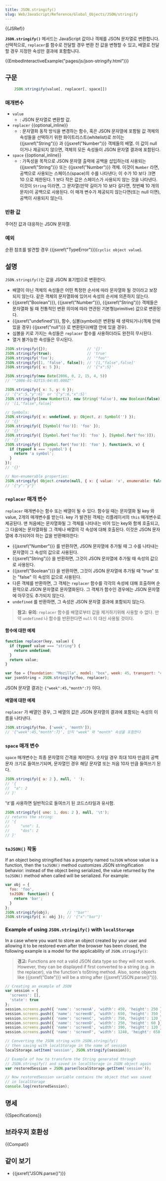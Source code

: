 ```yaml
---
title: JSON.stringify()
slug: Web/JavaScript/Reference/Global_Objects/JSON/stringify
---
```


{{JSRef}}

**`JSON.stringify()`** 메서드는 JavaScript 값이나 객체를 JSON 문자열로 변환합니다. 선택적으로, `replacer`를 함수로 전달할 경우 변환 전 값을 변형할 수 있고, 배열로 전달할 경우 지정한 속성만 결과에 포함합니다.

{{EmbedInteractiveExample("pages/js/json-stringify.html")}}

## 구문

```js
    JSON.stringify(value[, replacer[, space]])
```

### 매개변수

- `value`
  - : JSON 문자열로 변환할 값.
- `replacer` {{optional_inline}}
  - : 문자열화 동작 방식을 변경하는 함수, 혹은 JSON 문자열에 포함될 값 객체의 속성들을 선택하기 위한 화이트리스트(whitelist)로 쓰이는 {{jsxref("String")}} 과 {{jsxref("Number")}} 객체들의 배열. 이 값이 null 이거나 제공되지 않으면, 객체의 모든 속성들이 JSON 문자열 결과에 포함된다.
- `space` {{optional_inline}}
  - : 가독성을 목적으로 JSON 문자열 출력에 공백을 삽입하는데 사용되는 {{jsxref("String")}} 또는 {{jsxref("Number")}} 객체. 이것이 `Number` 라면, 공백으로 사용되는 스페이스(space)의 수를 나타낸다; 이 수가 10 보다 크면 10 으로 제한된다. 1 보다 작은 값은 스페이스가 사용되지 않는 것을 나타낸다. 이것이 `String` 이라면, 그 문자열(만약 길이가 10 보다 길다면, 첫번째 10 개의 문자)이 공백으로 사용된다. 이 매개 변수가 제공되지 않는다면(또는 null 이면), 공백이 사용되지 않는다.

### 반환 값

주어진 값과 대응하는 JSON 문자열.

### 예외

순환 참조를 발견할 경우 {{jsxref("TypeError")}}(`cyclic object value`).

## 설명

`JSON.stringify()`는 값을 JSON 표기법으로 변환한다.

- 배열이 아닌 객체의 속성들은 어떤 특정한 순서에 따라 문자열화 될 것이라고 보장되지 않는다. 같은 객체의 문자열화에 있어서 속성의 순서에 의존하지 않는다.
- {{jsxref("Boolean")}}, {{jsxref("Number")}}, {{jsxref("String")}} 객체들은 문자열화 될 때 전통적인 변환 의미에 따라 연관된 기본형(primitive) 값으로 변환된다.
- {{jsxref("undefined")}}, 함수, 심볼(symbol)은 변환될 때 생략되거나(객체 안에 있을 경우) {{jsxref("null")}} 로 변환된다(배열 안에 있을 경우).
- 심볼을 키로 가지는 속성들은 `replacer` 함수를 사용하더라도 완전히 무시된다.
- 열거 불가능한 속성들은 무시된다.

```js
JSON.stringify({});                  // '{}'
JSON.stringify(true);                // 'true'
JSON.stringify('foo');               // '"foo"'
JSON.stringify([1, 'false', false]); // '[1,"false",false]'
JSON.stringify({ x: 5 });            // '{"x":5}'

JSON.stringify(new Date(2006, 0, 2, 15, 4, 5))
// '"2006-01-02T15:04:05.000Z"'

JSON.stringify({ x: 5, y: 6 });
// '{"x":5,"y":6}' or '{"y":6,"x":5}'
JSON.stringify([new Number(1), new String('false'), new Boolean(false)]);
// '[1,"false",false]'

// Symbols:
JSON.stringify({ x: undefined, y: Object, z: Symbol('') });
// '{}'
JSON.stringify({ [Symbol('foo')]: 'foo' });
// '{}'
JSON.stringify({ [Symbol.for('foo')]: 'foo' }, [Symbol.for('foo')]);
// '{}'
JSON.stringify({ [Symbol.for('foo')]: 'foo' }, function(k, v) {
  if (typeof k === 'symbol') {
    return 'a symbol';
  }
});
// '{}'

// Non-enumerable properties:
JSON.stringify( Object.create(null, { x: { value: 'x', enumerable: false }, y: { value: 'y', enumerable: true } }) );
// '{"y":"y"}'
```

### `replacer` 매개 변수

`replacer` 매개변수는 함수 또는 배열이 될 수 있다. 함수일 때는 문자열화 될 key 와 value, 2개의 매개변수를 받는다. key 가 발견된 객체는 리플레이서의 `this` 매개변수로 제공된다. 맨 처음에는 문자열화될 그 객체를 나타내는 비어 있는 key와 함께 호출되고, 그 다음에는 문자열화될 그 객체나 배열의 각 속성에 대해 호출된다. 이것은 JSON 문자열에 추가되어야 하는 값을 반환해야한다:

- {{jsxref("Number")}} 를 반환하면, JSON 문자열에 추가될 때 그 수를 나타내는 문자열이 그 속성의 값으로 사용된다.
- {{jsxref("String")}} 을 반환하면, 그것이 JSON 문자열에 추가될 때 속성의 값으로 사용된다.
- {{jsxref("Boolean")}} 을 반환하면, 그것이 JSON 문자열에 추가될 때 "true" 또는 "false" 이 속성의 값으로 사용된다.
- 다른 객체를 반환하면, 그 객체는 `replacer` 함수를 각각의 속성에 대해 호출하며 순환적으로 JSON 문자열로 문자열화된다. 그 객체가 함수인 경우에는 JSON 문자열에 아무것도 추가되지 않는다.
- `undefined` 를 반환하면, 그 속성은 JSON 문자열 결과에 포함되지 않는다.

> **참고:** **유의:** `replacer` 함수를 배열로부터 값을 제거하기위해 사용할 수 없다. 만약 `undefined` 나 함수를 반환한다면 `null` 이 대신 사용될 것이다.

#### 함수에 대한 예제

```js
function replacer(key, value) {
  if (typeof value === "string") {
    return undefined;
  }
  return value;
}

var foo = {foundation: "Mozilla", model: "box", week: 45, transport: "car", month: 7};
var jsonString = JSON.stringify(foo, replacer);
```

JSON 문자열 결과는 `{"week":45,"month":7}` 이다.

#### 배열에 대한 예제

`replacer` 가 배열인 경우, 그 배열의 값은 JSON 문자열의 결과에 포함되는 속성의 이름을 나타낸다.

```js
JSON.stringify(foo, ['week', 'month']);
// '{"week":45,"month":7}', 단지 "week" 와 "month" 속성을 포함한다
```

### `space` 매개 변수

`space` 매개변수는 최종 문자열의 간격을 제어한다. 숫자일 경우 최대 10자 만큼의 공백 문자 크기로 들여쓰기되며, 문자열인 경우 해당 문자열 또는 처음 10자 만큼 들여쓰기 된다.

```js
JSON.stringify({ a: 2 }, null, ' ');
// '{
//  "a": 2
// }'
```

'\t'를 사용하면 일반적으로 들여쓰기 된 코드스타일과 유사함.

```js
JSON.stringify({ uno: 1, dos: 2 }, null, '\t');
// returns the string:
// '{
//     "uno": 1,
//     "dos": 2
// }'
```

### `toJSON()` 작동

If an object being stringified has a property named `toJSON` whose value is a function, then the `toJSON()` method customizes JSON stringification behavior: instead of the object being serialized, the value returned by the `toJSON()` method when called will be serialized. For example:

```js
var obj = {
  foo: 'foo',
  toJSON: function() {
    return 'bar';
  }
};
JSON.stringify(obj);        // '"bar"'
JSON.stringify({ x: obj }); // '{"x":"bar"}'
```

### Example of using `JSON.stringify()` with `localStorage`

In a case where you want to store an object created by your user and allowing it to be restored even after the browser has been closed, the following example is a model for the applicability of `JSON.stringify()`:

> **경고:** Functions are not a valid JSON data type so they will not work. However, they can be displayed if first converted to a string (e.g. in the replacer), via the function's toString method. Also, some objects like {{jsxref("Date")}} will be a string after {{jsxref("JSON.parse()")}}.

```js
// Creating an example of JSON
var session = {
  'screens': [],
  'state': true
};
session.screens.push({ 'name': 'screenA', 'width': 450, 'height': 250 });
session.screens.push({ 'name': 'screenB', 'width': 650, 'height': 350 });
session.screens.push({ 'name': 'screenC', 'width': 750, 'height': 120 });
session.screens.push({ 'name': 'screenD', 'width': 250, 'height': 60 });
session.screens.push({ 'name': 'screenE', 'width': 390, 'height': 120 });
session.screens.push({ 'name': 'screenF', 'width': 1240, 'height': 650 });

// Converting the JSON string with JSON.stringify()
// then saving with localStorage in the name of session
localStorage.setItem('session', JSON.stringify(session));

// Example of how to transform the String generated through
// JSON.stringify() and saved in localStorage in JSON object again
var restoredSession = JSON.parse(localStorage.getItem('session'));

// Now restoredSession variable contains the object that was saved
// in localStorage
console.log(restoredSession);
```

## 명세

{{Specifications}}

## 브라우저 호환성

{{Compat}}

## 같이 보기

- {{jsxref("JSON.parse()")}}
